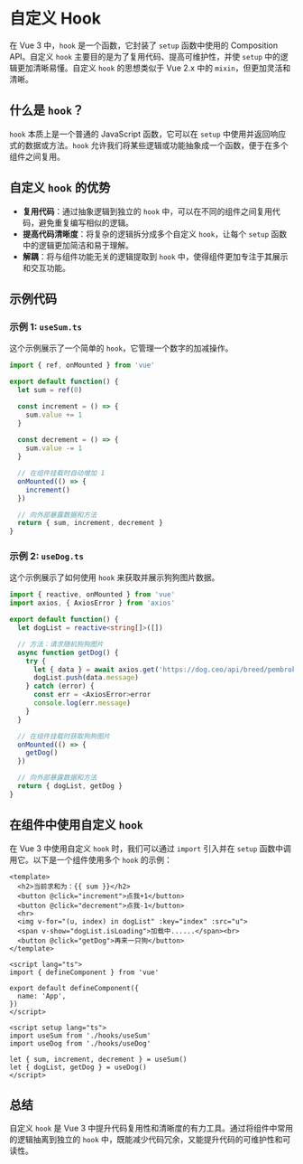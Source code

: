 # 自定义 Hook

在 Vue 3 中，`hook` 是一个函数，它封装了 `setup` 函数中使用的 Composition API。自定义 `hook` 主要目的是为了复用代码、提高可维护性，并使 `setup` 中的逻辑更加清晰易懂。自定义 `hook` 的思想类似于 Vue 2.x 中的 `mixin`，但更加灵活和清晰。

## 什么是 `hook`？

`hook` 本质上是一个普通的 JavaScript 函数，它可以在 `setup` 中使用并返回响应式的数据或方法。`hook` 允许我们将某些逻辑或功能抽象成一个函数，便于在多个组件之间复用。

## 自定义 `hook` 的优势

- **复用代码**：通过抽象逻辑到独立的 `hook` 中，可以在不同的组件之间复用代码，避免重复编写相似的逻辑。
- **提高代码清晰度**：将复杂的逻辑拆分成多个自定义 `hook`，让每个 `setup` 函数中的逻辑更加简洁和易于理解。
- **解耦**：将与组件功能无关的逻辑提取到 `hook` 中，使得组件更加专注于其展示和交互功能。

## 示例代码

### 示例 1: `useSum.ts`

这个示例展示了一个简单的 `hook`，它管理一个数字的加减操作。

```ts
import { ref, onMounted } from 'vue'

export default function() {
  let sum = ref(0)

  const increment = () => {
    sum.value += 1
  }
  
  const decrement = () => {
    sum.value -= 1
  }

  // 在组件挂载时自动增加 1
  onMounted(() => {
    increment()
  })

  // 向外部暴露数据和方法
  return { sum, increment, decrement }
}
```

### 示例 2: `useDog.ts`

这个示例展示了如何使用 `hook` 来获取并展示狗狗图片数据。

```ts
import { reactive, onMounted } from 'vue'
import axios, { AxiosError } from 'axios'

export default function() {
  let dogList = reactive<string[]>([])

  // 方法：请求随机狗狗图片
  async function getDog() {
    try {
      let { data } = await axios.get('https://dog.ceo/api/breed/pembroke/images/random')
      dogList.push(data.message)
    } catch (error) {
      const err = <AxiosError>error
      console.log(err.message)
    }
  }

  // 在组件挂载时获取狗狗图片
  onMounted(() => {
    getDog()
  })

  // 向外部暴露数据和方法
  return { dogList, getDog }
}
```

## 在组件中使用自定义 `hook`

在 Vue 3 中使用自定义 `hook` 时，我们可以通过 `import` 引入并在 `setup` 函数中调用它。以下是一个组件使用多个 `hook` 的示例：

```vue
<template>
  <h2>当前求和为：{{ sum }}</h2>
  <button @click="increment">点我+1</button>
  <button @click="decrement">点我-1</button>
  <hr>
  <img v-for="(u, index) in dogList" :key="index" :src="u"> 
  <span v-show="dogList.isLoading">加载中......</span><br>
  <button @click="getDog">再来一只狗</button>
</template>

<script lang="ts">
import { defineComponent } from 'vue'

export default defineComponent({
  name: 'App',
})
</script>

<script setup lang="ts">
import useSum from './hooks/useSum'
import useDog from './hooks/useDog'

let { sum, increment, decrement } = useSum()
let { dogList, getDog } = useDog()
</script>
```

## 总结

自定义 `hook` 是 Vue 3 中提升代码复用性和清晰度的有力工具。通过将组件中常用的逻辑抽离到独立的 `hook` 中，既能减少代码冗余，又能提升代码的可维护性和可读性。